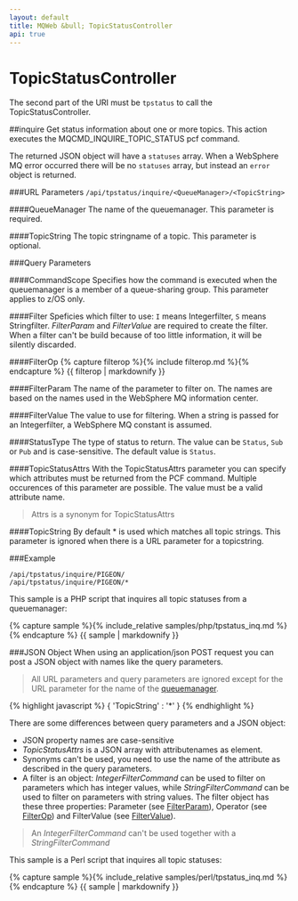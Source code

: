 ```yaml
---
layout: default
title: MQWeb &bull; TopicStatusController
api: true
---
```

TopicStatusController
=====================

The second part of the URI must be `tpstatus` to call the TopicStatusController.

##<a name="inquire"></a>inquire
Get status information about one or more topics. This action executes the 
MQCMD_INQUIRE_TOPIC_STATUS pcf command.

The returned JSON object will have a `statuses` array. When a WebSphere MQ error 
occurred there will be no `statuses` array, but instead an `error` object is 
returned.

###<a name="inquireUrl"></a>URL Parameters
`/api/tpstatus/inquire/<QueueManager>/<TopicString>`

####<a name="inquireUrlQueueManager"></a>QueueManager
The name of the queuemanager. This parameter is required.

####<a name="inquireUrlTopicName"></a>TopicString
The topic stringname of a topic. This parameter is optional.

###<a name="inquireQuery"></a>Query Parameters

####<a name="inquireQueryCommandScope"></a>CommandScope
Specifies how the command is executed when the queuemanager is a member of a 
queue-sharing group. This parameter applies to z/OS only.

####<a name="inquireQueryFilter"></a>Filter
Speficies which filter to use: `I` means Integerfilter, `S` means Stringfilter.
*FilterParam* and *FilterValue* are required to create the filter. When a 
filter can't be build because of too little information, it will be silently 
discarded.

####<a name="inquireQueryFilterOp"></a>FilterOp
{% capture filterop %}{% include filterop.md %}{% endcapture %}
{{ filterop | markdownify }}

####<a name="inquireQueryFilterParam"></a>FilterParam
The name of the parameter to filter on. The names are based on the names used 
in the WebSphere MQ information center.

####<a name="inquireQueryFilterValue"></a>FilterValue
The value to use for filtering. When a string is passed for an Integerfilter, 
a WebSphere MQ constant is assumed.

####<a name="inquireQueryStatusType"></a>StatusType
The type of status to return. The value can be `Status`, `Sub` or `Pub` and
is case-sensitive. The default value is `Status`.

####<a name="inquireQueryQAttrs"></a>TopicStatusAttrs
With the TopicStatusAttrs parameter you can specify which attributes must be
returned from the PCF command. Multiple occurences of this parameter
are possible. The value must be a valid attribute name.

> Attrs is a synonym for TopicStatusAttrs

####<a name="inquireQueryTopicName"></a>TopicString
By default * is used which matches all topic strings. This parameter is 
ignored when there is a URL parameter for a topicstring.

###<a name="inquireExample"></a>Example

`/api/tpstatus/inquire/PIGEON/`  
`/api/tpstatus/inquire/PIGEON/*`  

This sample is a PHP script that inquires all topic statuses from a
 queuemanager:

{% capture sample %}{% include_relative samples/php/tpstatus_inq.md %}{% endcapture %}
{{ sample | markdownify }}

###<a name="inquireJSON"></a>JSON Object
When using an application/json POST request you can post a JSON object with 
names like the query parameters.

> All URL parameters and query parameters are ignored except for the URL 
> parameter for the name of the [queuemanager](#inquireUrlQueueManager).

{% highlight javascript %}
    {
      'TopicString' : '*'
    }
{% endhighlight %}

There are some differences between query parameters and a JSON object:

+ JSON property names are case-sensitive
+ *TopicStatusAttrs* is a JSON array with attributenames as element.
+ Synonyms can't be used, you need to use the name of the attribute
  as described in the query parameters.
+ A filter is an object: *IntegerFilterCommand* can be used to filter on parameters which has
  integer values, while *StringFilterCommand* can be used to filter on parameters with string values.
  The filter object has these three properties: Parameter (see [FilterParam](#inquireQueryFilterParam)), 
  Operator (see [FilterOp](#inquireQueryFilterOp)) and FilterValue (see [FilterValue](#inquireQueryFilterValue)).

> An *IntegerFilterCommand* can't be used together with a *StringFilterCommand*

This sample is a Perl script that inquires all topic statuses:

{% capture sample %}{% include_relative samples/perl/tpstatus_inq.md %}{% endcapture %}
{{ sample | markdownify }}
